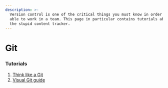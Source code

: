 ```yaml
---
description: >-
  Version control is one of the critical things you must know in order to be
  able to work in a team. This page in particular contains tutorials about git,
  the stupid content tracker.
---
```


# Git

### Tutorials

1. [Think like a Git](http://think-like-a-git.net/)
2. [Visual Git guide](https://marklodato.github.io/visual-git-guide/index-en.html)



